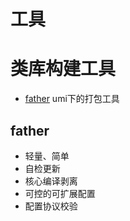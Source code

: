 # 工具

# 类库构建工具

+ [father](https://github.com/umijs/father) umi下的打包工具


## father
+ 轻量、简单
+ 自检更新
+ 核心编译剥离
+ 可控的可扩展配置
+ 配置协议校验
